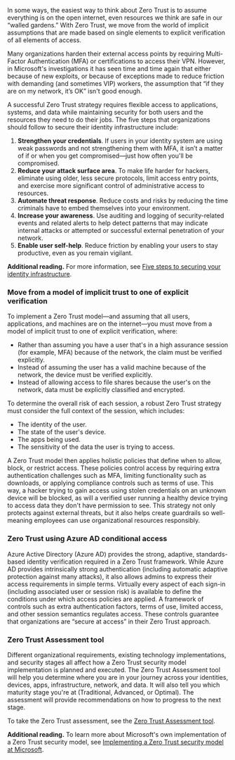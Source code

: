 In some ways, the easiest way to think about Zero Trust is to assume everything is on the open internet, even resources we think are safe in our “walled gardens.” With Zero Trust, we move from the world of implicit assumptions that are made based on single elements to explicit verification of all elements of access.

Many organizations harden their external access points by requiring Multi-Factor Authentication (MFA) or certifications to access their VPN. However, in Microsoft's investigations it has seen time and time again that either because of new exploits, or because of exceptions made to reduce friction with demanding (and sometimes VIP) workers, the assumption that “if they are on my network, it’s OK” isn't good enough.

A successful Zero Trust strategy requires flexible access to applications, systems, and data while maintaining security for both users and the resources they need to do their jobs. The five steps that organizations should follow to secure their identity infrastructure include:

1.  **Strengthen your credentials**. If users in your identity system are using weak passwords and not strengthening them with MFA, it isn’t a matter of if or when you get compromised—just how often you'll be compromised.
2.  **Reduce your attack surface area**. To make life harder for hackers, eliminate using older, less secure protocols, limit access entry points, and exercise more significant control of administrative access to resources.
3.  **Automate threat response**. Reduce costs and risks by reducing the time criminals have to embed themselves into your environment.
4.  **Increase your awareness**. Use auditing and logging of security-related events and related alerts to help detect patterns that may indicate internal attacks or attempted or successful external penetration of your network.
5.  **Enable user self-help**. Reduce friction by enabling your users to stay productive, even as you remain vigilant.

**Additional reading.** For more information, see [Five steps to securing your identity infrastructure](https://docs.microsoft.com/azure/security/fundamentals/steps-secure-identity?azure-portal=true).


### Move from a model of implicit trust to one of explicit verification

To implement a Zero Trust model—and assuming that all users, applications, and machines are on the internet—you must move from a model of implicit trust to one of explicit verification, where:

 *  Rather than assuming you have a user that's in a high assurance session (for example, MFA) because of the network, the claim must be verified explicitly.
 *  Instead of assuming the user has a valid machine because of the network, the device must be verified explicitly.
 *  Instead of allowing access to file shares because the user's on the network, data must be explicitly classified and encrypted.

To determine the overall risk of each session, a robust Zero Trust strategy must consider the full context of the session, which includes:

 *  The identity of the user.
 *  The state of the user's device.
 *  The apps being used.
 *  The sensitivity of the data the user is trying to access.

A Zero Trust model then applies holistic policies that define when to allow, block, or restrict access. These policies control access by requiring extra authentication challenges such as MFA, limiting functionality such as downloads, or applying compliance controls such as terms of use. This way, a hacker trying to gain access using stolen credentials on an unknown device will be blocked, as will a verified user running a healthy device trying to access data they don't have permission to see. This strategy not only protects against external threats, but it also helps create guardrails so well-meaning employees can use organizational resources responsibly.

### Zero Trust using Azure AD conditional access

Azure Active Directory (Azure AD) provides the strong, adaptive, standards-based identity verification required in a Zero Trust framework. While Azure AD provides intrinsically strong authentication (including automatic adaptive protection against many attacks), it also allows admins to express their access requirements in simple terms. Virtually every aspect of each sign-in (including associated user or session risk) is available to define the conditions under which access policies are applied. A framework of controls such as extra authentication factors, terms of use, limited access, and other session semantics regulates access. These controls guarantee that organizations are “secure at access” in their Zero Trust approach.

### Zero Trust Assessment tool

Different organizational requirements, existing technology implementations, and security stages all affect how a Zero Trust security model implementation is planned and executed. The Zero Trust Assessment tool will help you determine where you are in your journey across your identities, devices, apps, infrastructure, network, and data. It will also tell you which maturity stage you're at (Traditional, Advanced, or Optimal). The assessment will provide recommendations on how to progress to the next stage.

To take the Zero Trust assessment, see the [Zero Trust Assessment tool](https://info.microsoft.com/ww-landing-Zero-Trust-Assessment.html?azure-portal=true).

**Additional reading.** To learn more about Microsoft's own implementation of a Zero Trust security model, see [Implementing a Zero Trust security model at Microsoft](https://www.microsoft.com/itshowcase/implementing-a-zero-trust-security-model-at-microsoft?azure-portal=true).
